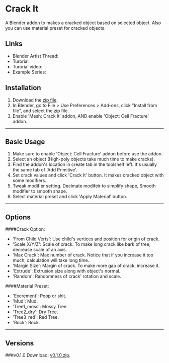 # Crack It
A Blender addon to makes a cracked object based on selected object. Also you can use material preset for cracked objects.

## Links
* Blender Artist Thread:
* Turorial:
* Turorial video:
* Example Series: 

## Installation
1. Download the [zip file](https://github.com/squarednob/crack_it/raw/master/crack_it.zip).
2. In Blender, go to File > Use Preferences > Add-ons, click "Install from file", and select the zip file.
3. Enable 'Mesh: Crack It' addon, AND enable 'Object: Cell Fracture' addon.

---


## Basic Usage
1. Make sure to enable 'Object: Cell Fracture' addon before use the addon.
2. Select an object (High-poly objects take much time to make cracks).
3. Find the addon's location in create tab in the toolshelf left. It's usually the same tab of 'Add Primitive'.
4. Set crack values and click 'Crack It' button. It makes cracked object with some modifiers.
5. Tweak modifier setting. Decimate modifeir to simplify shape, Smooth modifier to smooth shape.
6. Select material preset and click 'Apply Material' button.

---


## Options
####Crack Option:
* 'From Child Verts': Use child's vertices and position for origin of crack.
* 'Scale X/Y/Z': Scale of crack. To make long crack like bark of tree, decrease scale of an axis.
* 'Max Crack': Max number of crack. Notice that if you increase it too much, calculation will take long time.
* 'Margin Size': Margin of crack. To make more gap of crack, increase it.
* 'Extrude': Extrusion size along with object's normal.
* 'Random': Randomness of crack' rotation and scale.

####Material Preset:
* 'Excrement': Poop or shit.
* 'Mud': Mud.
* 'Tree1_moss': Mossy Tree.
* 'Tree2_dry': Dry Tree.
* 'Tree3_red': Red Tree.
* 'Rock': Rock.

---


## Versions
###v0.1.0
Download: [v0.1.0.zip](https://github.com/squarednob/crack_it/raw/master/crack_it.zip).